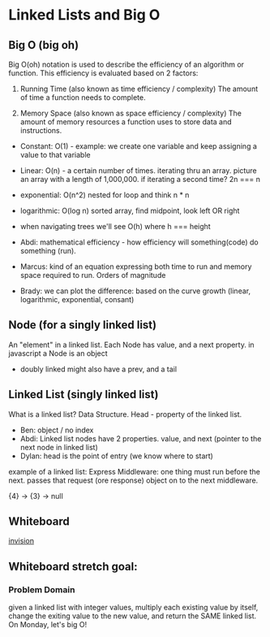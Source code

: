 # Linked Lists and Big O

##  Big O (big oh)

Big O(oh) notation is used to describe the efficiency of an algorithm or function. This efficiency is evaluated based on 2 factors:

1. Running Time (also known as time efficiency / complexity)
The amount of time a function needs to complete.

1. Memory Space (also known as space efficiency / complexity)
The amount of memory resources a function uses to store data and instructions.

- Constant:  O(1) - example:  we create one variable and keep assigning a  value to that variable
- Linear:  O(n) - a certain number of times.  iterating thru an array.  picture an array with a length of 1,000,000.  if iterating a second time?  2n === n
- exponential:  O(n^2) nested for loop and think n * n
- logarithmic: O(log n)  sorted array, find midpoint, look left OR right
- when navigating trees we'll see O(h) where h === height

- Abdi: mathematical efficiency - how efficiency will something(code) do something (run).
- Marcus: kind of an equation expressing both time to run and memory space required to run.  Orders of magnitude

- Brady: we can plot the difference:  based on the curve growth (linear, logarithmic, exponential, consant)

## Node (for a singly linked list)

An "element" in a linked list.  Each Node has value, and a next property.  in javascript a Node is an object
- doubly linked might also have a prev, and a tail

## Linked List (singly linked list)

What is a linked list?  Data Structure.  Head - property of the linked list.  
 - Ben:  object / no index
 - Abdi:  Linked list nodes have 2 properties.  value, and next (pointer to the next node in linked list)
 - Dylan:  head is the point of entry (we know where to start)

example of a linked list:
Express Middleware: one thing must run before the next.  passes that request (ore response) object on to the next middleware.

{4} -> {3} -> null

## Whiteboard

[invision](https://projects.invisionapp.com/freehand/document/fNKhe9C6d)


## Whiteboard stretch goal:

### Problem Domain

given a linked list with integer values, multiply each existing value by itself, change the exiting value to the new value, and return the SAME linked list.  On Monday, let's big O!
